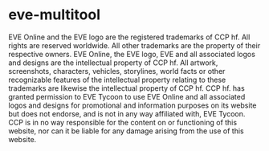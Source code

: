 # eve-multitool








EVE Online and the EVE logo are the registered trademarks of CCP hf. All rights are reserved worldwide. All other trademarks are the property of their respective owners. EVE Online, the EVE logo, EVE and all associated logos and designs are the intellectual property of CCP hf. All artwork, screenshots, characters, vehicles, storylines, world facts or other recognizable features of the intellectual property relating to these trademarks are likewise the intellectual property of CCP hf. CCP hf. has granted permission to EVE Tycoon to use EVE Online and all associated logos and designs for promotional and information purposes on its website but does not endorse, and is not in any way affiliated with, EVE Tycoon. CCP is in no way responsible for the content on or functioning of this website, nor can it be liable for any damage arising from the use of this website.
